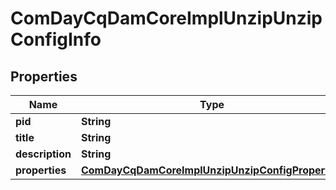 

# ComDayCqDamCoreImplUnzipUnzipConfigInfo

## Properties

Name | Type | Description | Notes
------------ | ------------- | ------------- | -------------
**pid** | **String** |  |  [optional]
**title** | **String** |  |  [optional]
**description** | **String** |  |  [optional]
**properties** | [**ComDayCqDamCoreImplUnzipUnzipConfigProperties**](ComDayCqDamCoreImplUnzipUnzipConfigProperties.md) |  |  [optional]



